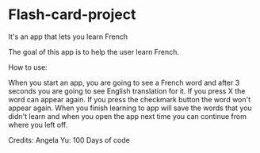# Flash-card-project
It's an app that lets you learn French

The goal of this app is to help the user learn French. 

How to use:

When you start an app, you are going to see a French word and after 3 seconds you are going to see English translation for it. If you press X the word can appear again. If you press the checkmark button the word won't appear again. When you finish learning to app will save the words that you didn't learn and when you open the app next time you can continue from where you left off.

Credits: 
Angela Yu: 100 Days of code
